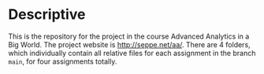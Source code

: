 # Descriptive
This is the repository for the project in the course Advanced Analytics in a Big World. The project website is http://seppe.net/aa/. 
There are 4 folders, which individually contain all relative files for each assignment in the branch `main`, for four assignments totally. 

